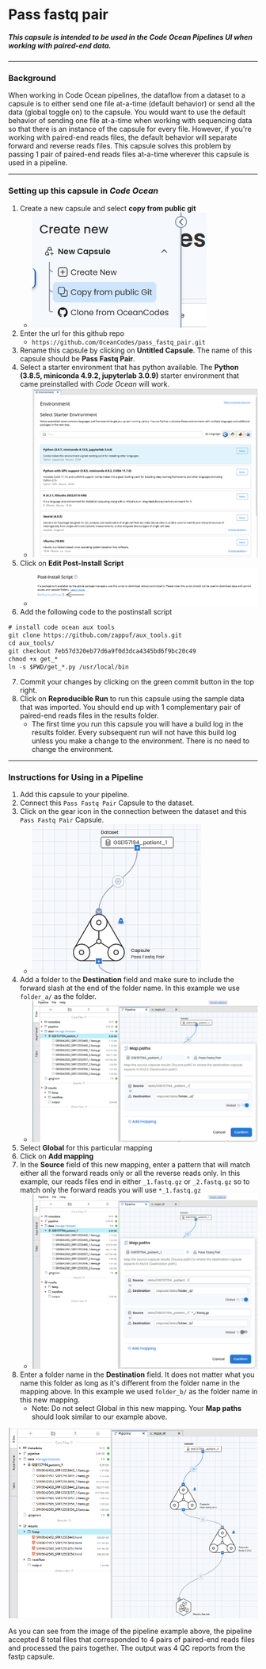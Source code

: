 # Pass fastq pair


##### This capsule is intended to be used in the Code Ocean Pipelines UI when working with paired-end data.

<hr>

### Background

When working in Code Ocean pipelines, the dataflow from a dataset to a capsule is to either send one file at-a-time (default behavior) or send all the data (global toggle on) to the capsule. You would want to use the default behavior of sending one file at-a-time when working with sequencing data so that there is an instance of the capsule for every file. However, if you're working with paired-end reads files, the default behavior will separate forward and reverse reads files. This capsule solves this problem by passing 1 pair of paired-end reads files at-a-time wherever this capsule is used in a pipeline.

<hr>

### Setting up this capsule in *Code Ocean*

1. Create a new capsule and select **copy from public git**
    - ![copy from public git](images/copy_from_public_git.png)
2. Enter the url for this github repo
    - `https://github.com/OceanCodes/pass_fastq_pair.git`
3. Rename this capsule by clicking on **Untitled Capsule**. The name of this capsule should be **Pass Fastq Pair**.
4. Select a starter environment that has python available. The **Python (3.8.5, miniconda 4.9.2, jupyterlab 3.0.9)** starter environment that came preinstalled with *Code Ocean* will work.
    - ![starter environment](images/starter_environment.png)
5. Click on **Edit Post-Install Script**
    - ![postinstall](images/postinstall.png)
6. Add the following code to the postinstall script

```
# install code ocean aux tools
git clone https://github.com/zappuf/aux_tools.git
cd aux_tools/
git checkout 7eb57d320eb77d6a9f0d3dca4345bd6f9bc20c49
chmod +x get_*
ln -s $PWD/get_*.py /usr/local/bin
```

7. Commit your changes by clicking on the green commit button in the top right.
8. Click on **Reproducible Run** to run this capsule using the sample data that was imported. You should end up with 1 complementary pair of paired-end reads files in the results folder.
    - The first time you run this capsule you will have a build log in the results folder. Every subsequent run will not have this build log unless you make a change to the environment. There is no need to change the environment.


<hr>


### Instructions for Using in a Pipeline

1. Add this capsule to your pipeline.
2. Connect this `Pass Fastq Pair` Capsule to the dataset.
3. Click on the gear icon in the connection between the dataset and this `Pass Fastq Pair` Capsule.
    - ![gear_icon](images/gear_icon.png)
4. Add a folder to the **Destination** field and make sure to include the forward slash at the end of the folder name. In this example we use `folder_a/` as the folder.
    - ![first mapping](images/first_mapping.png)
5. Select **Global** for this particular mapping
6. Click on **Add mapping**
7. In the **Source** field of this new mapping, enter a pattern that will match either all the forward reads only or all the reverse reads only. In this example, our reads files end in either `_1.fastq.gz` or `_2.fastq.gz` so to match only the forward reads you will use `*_1.fastq.gz`
    - ![second mapping](images/second_mapping.png)
8. Enter a folder name in the **Destination** field. It does not matter what you name this folder as long as it's different from the folder name in the mapping above. In this example we used `folder_b/` as the folder name in this new mapping.
    - Note: Do not select Global in this new mapping. Your **Map paths** should look similar to our example above.


![second mapping](images/pipeline_view.png)

As you can see from the image of the pipeline example above, the pipeline accepted 8 total files that corresponded to 4 pairs of paired-end reads files and processed the pairs together. The output was 4 QC reports from the fastp capsule.
